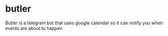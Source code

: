 # butler
Butler is a telegram bot that uses google calendar so it can notify you when events are about to happen
